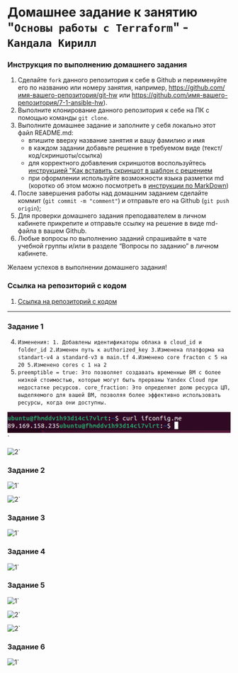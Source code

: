 # Домашнее задание к занятию "`Основы работы с Terraform`" - `Кандала Кирилл`


### Инструкция по выполнению домашнего задания

   1. Сделайте `fork` данного репозитория к себе в Github и переименуйте его по названию или номеру занятия, например, https://github.com/имя-вашего-репозитория/git-hw или  https://github.com/имя-вашего-репозитория/7-1-ansible-hw).
   2. Выполните клонирование данного репозитория к себе на ПК с помощью команды `git clone`.
   3. Выполните домашнее задание и заполните у себя локально этот файл README.md:
      - впишите вверху название занятия и вашу фамилию и имя
      - в каждом задании добавьте решение в требуемом виде (текст/код/скриншоты/ссылка)
      - для корректного добавления скриншотов воспользуйтесь [инструкцией "Как вставить скриншот в шаблон с решением](https://github.com/netology-code/sys-pattern-homework/blob/main/screen-instruction.md)
      - при оформлении используйте возможности языка разметки md (коротко об этом можно посмотреть в [инструкции  по MarkDown](https://github.com/netology-code/sys-pattern-homework/blob/main/md-instruction.md))
   4. После завершения работы над домашним заданием сделайте коммит (`git commit -m "comment"`) и отправьте его на Github (`git push origin`);
   5. Для проверки домашнего задания преподавателем в личном кабинете прикрепите и отправьте ссылку на решение в виде md-файла в вашем Github.
   6. Любые вопросы по выполнению заданий спрашивайте в чате учебной группы и/или в разделе “Вопросы по заданию” в личном кабинете.
   
Желаем успехов в выполнении домашнего задания!
   
### Ссылка на репозиторий с кодом

1. [Ссылка на репозиторий с кодом](https://github.com/wintercomesX/ter-homeworks02_code)

---

### Задание 1

4. `Изменения: 1. Добавлены идентификаторы облака в сloud_id и folder_id 2.Изменен путь к authorized_key 3.Изменена платформа на standart-v4 а standard-v3 в main.tf 4.Изменено core fracton c 5 на 20 5.Изменено cores c 1 на 2`
6. `preemptible = true: Это позволяет создавать временные ВМ с более низкой стоимостью, которые могут быть прерваны Yandex Cloud при недостатке ресурсов. core_fraction: Это определяет долю ресурса ЦП, выделяемого для вашей ВМ, позволяя более эффективно использовать ресурсы, когда они доступны.`

![1](https://github.com/wintercomesX/ter-homeworks02/blob/main/ter-homeworks2/img/1.1.PNG)`

![2](https://github.com/wintercomesX/ter-homeworks02/blob/main/ter-homeworks02/img/1.1.PNG)`


### Задание 2

![1](https://github.com/wintercomesX/ter-homeworks02/blob/main/ter-homeworks02/img/2.PNG)`

![2](https://github.com/wintercomesX/ter-homeworks02/blob/main/ter-homeworks02/img/2.1.PNG)`

### Задание 3

![1](https://github.com/wintercomesX/ter-homeworks02/blob/main/ter-homeworks02/img/3.PNG)`

### Задание 4

![1](https://github.com/wintercomesX/ter-homeworks02/blob/main/ter-homeworks02/img/4.PNG)`

### Задание 5

![1](https://github.com/wintercomesX/ter-homeworks02/blob/main/ter-homeworks02/img/5.PNG)`

![2](https://github.com/wintercomesX/ter-homeworks02/blob/main/ter-homeworks02/img/5.1.PNG)`

![2](https://github.com/wintercomesX/ter-homeworks02/blob/main/ter-homeworks02/img/5.2.PNG)`

### Задание 6

![1](https://github.com/wintercomesX/ter-homeworks02/blob/main/ter-homeworks02/img/6.PNG)`
